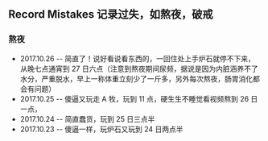 ## Record Mistakes 记录过失，如熬夜，破戒





### 


### 熬夜
* 2017.10.26 -- 简直了！说好看说看东西的，一回住处上手炉石就停不下来，从晚七点通宵到 27 日六点（注意到熬夜期间尿频，据说是因为内脏涵养不了水分，严重脱水，早上一称体重立刻少了一斤多，另外每次熬夜，肠胃消化都会有问题）
* 2017.10.25 -- 傻逼又玩走 A 牧，玩到 11 点，硬生生不睡觉看视频熬到 26 日一点，
* 2017.10.24 -- 简直蠢货，玩到 25 日三点半
* 2017.10.23 -- 傻逼一样，玩炉石又玩到 24 日两点半
